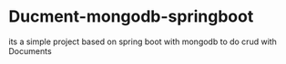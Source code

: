 # Ducment-mongodb-springboot
its a simple project based on spring boot with mongodb to do crud with Documents
